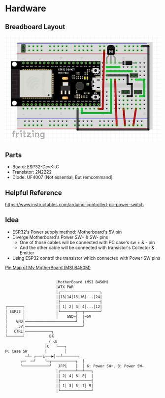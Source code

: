 # Hardware

## Breadboard Layout
![](https://github.com/epic-tetus/Remote_PC_Switcher/blob/main/harware/Breadboard_View.PNG)

## Parts
* Board: ESP32-DevKitC
* Transistor: 2N2222
* Diode: UF4007 [Not essential, But remcommand]

## Helpful Reference
https://www.instructables.com/arduino-controlled-pc-power-switch

## Idea

* ESP32's Power supply method: Motherboard's 5V pin
* Diverge Motherboard's Power SW+ & SW- pins
  - One of those cables will be connected with PC case's sw + & - pin
  - And the other cable will be connected with transistor's Collector & Emitter
* Using ESP32 control the transistor which connected with Power SW pins

[Pin Map of My MotherBoard (MSI B450M)](https://github.com/epic-tetus/Remote_PC_Switcher/blob/main/harware/M7B89v1.3-ASIA.pdf)


```

                       │MotherBoard (MSI B450M)
                       │ATX_PWR
                       │┌──────────────────┐
                       ││13│14│15│16│...│24│
                       │├──────────────────┤      
┌───────┐              ││ 1│ 2│ 3│ 4│...│12│      
│ ESP32 │              │└───────┬──┬───────┘
│       │              │    GND→│  │←5V
│    GND│───────────────────────┘  │ 
│     5V│──────────────────────────┘
│   CTRL│────────────┐                  
└───────┘           B⊼  
                  ＿/ ↘E
                  │C   └───┐
PC Case SW        │        │
         ─┴─ ┌───∈───▶┃──┴───────┐
       ┌─╴ ╶─┘    └─┬───────────┐  │
       └────────────┘   JFP1    │  │ 6: Power SW+, 8: Power SW-
                       │┌───────┴──┴───┐
                       ││ 2│ 4│ 6│ 8│  │
                       │├──────────────┤
                       ││ 1│ 3│ 5│ 7│ 9│
                       │└──────────────┘ 


```
